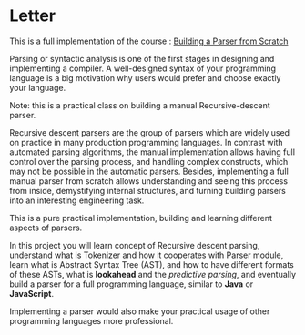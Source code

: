 # Letter

This is a full implementation of the course : [Building a Parser from Scratch](http://dmitrysoshnikov.com/courses/parser-from-scratch/)

Parsing or syntactic analysis is one of the first stages in designing and implementing a compiler. A well-designed syntax of your programming language is a big motivation why users would prefer and choose exactly your language.

Note: this is a practical class on building a manual Recursive-descent parser.

Recursive descent parsers are the group of parsers which are widely used on practice in many production programming languages. In contrast with automated parsing algorithms, the manual implementation allows having full control over the parsing process, and handling complex constructs, which may not be possible in the automatic parsers.
Besides, implementing a full manual parser from scratch allows understanding and seeing this process from inside, demystifying internal structures, and turning building parsers into an interesting engineering task.

This is a pure practical implementation, building and learning different aspects of parsers.

In this project you will learn concept of Recursive descent parsing, understand what is Tokenizer and how it cooperates with Parser module, learn what is Abstract Syntax Tree (AST), and how to have different formats of these ASTs, what is **lookahead** and the _predictive parsing_, and eventually build a parser for a full programming language, similar to **Java** or **JavaScript**.

Implementing a parser would also make your practical usage of other programming languages more professional.

